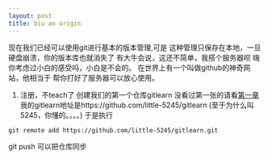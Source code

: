 ```yaml
---
layout: post
title: biu an origin
---
```

现在我们已经可以使用git进行基本的版本管理,可是
这种管理只保存在本地，一旦硬盘崩溃，你的版本库也就消失了
有大牛会说，这还不简单，我搭个服务器呗
嗨你考虑过小白的感受吗，小白是不会的。
在世界上有一个叫做github的神奇网站，他相当于
帮你打好了服务器可以放心使用。
1. 注册，不teach了
创建我们的第一个仓库gitlearn 没看过第一张的请看[第一章](https://lblogs.github.io/2019-08-01-git-teach/)
我的gitlearn地址是https://github.com/little-5245/gitlearn
(至于为什么叫5245，你懂的。。。。)
于是执行

```
git remote add https://github.com/little-5245/gitlearn.git
```
git push 
可以把仓库同步
